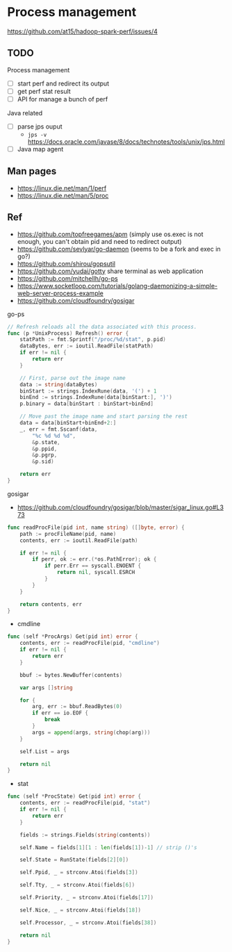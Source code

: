 # Process management

https://github.com/at15/hadoop-spark-perf/issues/4

## TODO

Process management

- [ ] start perf and redirect its output
- [ ] get perf stat result
- [ ] API for manage a bunch of perf

Java related

- [ ] parse jps ouput
  - `jps -v` https://docs.oracle.com/javase/8/docs/technotes/tools/unix/jps.html
- [ ] Java map agent

## Man pages 

- https://linux.die.net/man/1/perf
- https://linux.die.net/man/5/proc

## Ref

- https://github.com/topfreegames/apm    (simply use os.exec is not enough, you can't obtain pid and need to redirect output)
 - https://github.com/sevlyar/go-daemon  (seems to be a fork and exec in go?)
- https://github.com/shirou/gopsutil
- https://github.com/yudai/gotty share terminal as web application
- https://github.com/mitchellh/go-ps
- https://www.socketloop.com/tutorials/golang-daemonizing-a-simple-web-server-process-example
- https://github.com/cloudfoundry/gosigar

go-ps

````go
// Refresh reloads all the data associated with this process.
func (p *UnixProcess) Refresh() error {
	statPath := fmt.Sprintf("/proc/%d/stat", p.pid)
	dataBytes, err := ioutil.ReadFile(statPath)
	if err != nil {
		return err
	}

	// First, parse out the image name
	data := string(dataBytes)
	binStart := strings.IndexRune(data, '(') + 1
	binEnd := strings.IndexRune(data[binStart:], ')')
	p.binary = data[binStart : binStart+binEnd]

	// Move past the image name and start parsing the rest
	data = data[binStart+binEnd+2:]
	_, err = fmt.Sscanf(data,
		"%c %d %d %d",
		&p.state,
		&p.ppid,
		&p.pgrp,
		&p.sid)

	return err
}
````

gosigar

- https://github.com/cloudfoundry/gosigar/blob/master/sigar_linux.go#L373

````go
func readProcFile(pid int, name string) ([]byte, error) {
	path := procFileName(pid, name)
	contents, err := ioutil.ReadFile(path)

	if err != nil {
		if perr, ok := err.(*os.PathError); ok {
			if perr.Err == syscall.ENOENT {
				return nil, syscall.ESRCH
			}
		}
	}

	return contents, err
}
````
- cmdline

````go
func (self *ProcArgs) Get(pid int) error {
	contents, err := readProcFile(pid, "cmdline")
	if err != nil {
		return err
	}

	bbuf := bytes.NewBuffer(contents)

	var args []string

	for {
		arg, err := bbuf.ReadBytes(0)
		if err == io.EOF {
			break
		}
		args = append(args, string(chop(arg)))
	}

	self.List = args

	return nil
}
````

- stat 

````go
func (self *ProcState) Get(pid int) error {
	contents, err := readProcFile(pid, "stat")
	if err != nil {
		return err
	}

	fields := strings.Fields(string(contents))

	self.Name = fields[1][1 : len(fields[1])-1] // strip ()'s

	self.State = RunState(fields[2][0])

	self.Ppid, _ = strconv.Atoi(fields[3])

	self.Tty, _ = strconv.Atoi(fields[6])

	self.Priority, _ = strconv.Atoi(fields[17])

	self.Nice, _ = strconv.Atoi(fields[18])

	self.Processor, _ = strconv.Atoi(fields[38])

	return nil
}
````